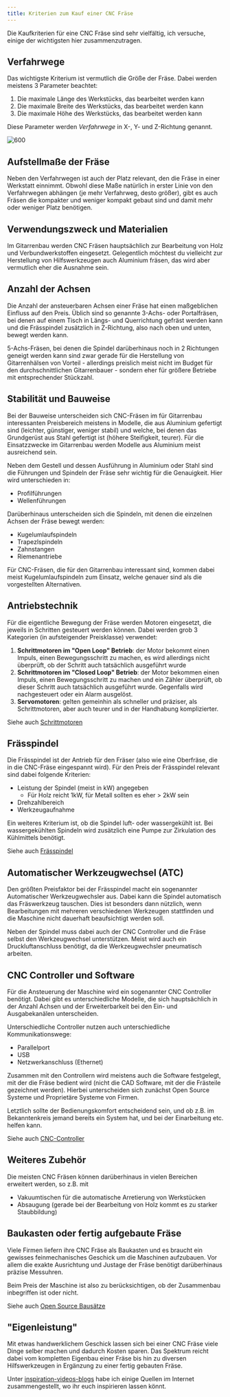 ```yaml
---
title: Kriterien zum Kauf einer CNC Fräse
---
```


Die Kaufkriterien für eine CNC Fräse sind sehr vielfältig, ich versuche, einige der wichtigsten hier zusammenzutragen.

## Verfahrwege

Das wichtigste Kriterium ist vermutlich die Größe der Fräse. Dabei werden meistens 3 Parameter beachtet:

1. Die maximale Länge des Werkstücks, das bearbeitet werden kann
1. Die maximale Breite des Werkstücks, das bearbeitet werden kann
1. Die maximale Höhe des Werkstücks, das bearbeitet werden kann

Diese Parameter werden *Verfahrwege* in X-, Y- und Z-Richtung genannt.

![600](/images/verfahrwege.png)

## Aufstellmaße der Fräse

Neben den Verfahrwegen ist auch der Platz relevant, den die Fräse in einer Werkstatt einnimmt. Obwohl diese Maße natürlich in erster Linie von den Verfahrwegen abhängen (je mehr Verfahrweg, desto größer), gibt es auch Fräsen die kompakter und weniger kompakt gebaut sind und damit mehr oder weniger Platz benötigen.

## Verwendungszweck und Materialien

Im Gitarrenbau werden CNC Fräsen hauptsächlich zur Bearbeitung von Holz und Verbundwerkstoffen eingesetzt. Gelegentlich möchtest du vielleicht zur Herstellung von Hilfswerkzeugen auch Aluminium fräsen, das wird aber vermutlich eher die Ausnahme sein.

## Anzahl der Achsen

Die Anzahl der ansteuerbaren Achsen einer Fräse hat einen maßgeblichen Einfluss auf den Preis. Üblich sind so genannte 3-Achs- oder Portalfräsen, bei denen auf einem Tisch in Längs- und Querrichtung gefräst werden kann und die Frässpindel zusätzlich in Z-Richtung, also nach oben und unten, bewegt werden kann.

5-Achs-Fräsen, bei denen die Spindel darüberhinaus noch in 2 Richtungen geneigt werden kann sind zwar gerade für die Herstellung von Gitarrenhälsen von Vorteil - allerdings preislich meist nicht im Budget für den durchschnittlichen Gitarrenbauer - sondern eher für größere Betriebe mit entsprechender Stückzahl.

## Stabilität und Bauweise

Bei der Bauweise unterscheiden sich CNC-Fräsen im für Gitarrenbau interessanten Preisbereich meistens in Modelle, die aus Aluminium gefertigt sind (leichter, günstiger, weniger stabil) und welche, bei denen das Grundgerüst aus Stahl gefertigt ist (höhere Steifigkeit, teurer). Für die Einsatzzwecke im Gitarrenbau werden Modelle aus Aluminium meist ausreichend sein.

Neben dem Gestell und dessen Ausführung in Aluminium oder Stahl sind die Führungen und Spindeln der Fräse sehr wichtig für die Genauigkeit. Hier wird unterschieden in:

* Profilführungen
* Wellenführungen

Darüberhinaus unterscheiden sich die Spindeln, mit denen die einzelnen Achsen der Fräse bewegt werden:

* Kugelumlaufspindeln
* Trapezlspindeln
* Zahnstangen
* Riemenantriebe

Für CNC-Fräsen, die für den Gitarrenbau interessant sind, kommen dabei meist Kugelumlaufspindeln zum Einsatz, welche genauer sind als die vorgestellten Alternativen.

## Antriebstechnik

Für die eigentliche Bewegung der Fräse werden Motoren eingesetzt, die jeweils in Schritten gesteuert werden können. Dabei werden grob 3 Kategorien (in aufsteigender Preisklasse) verwendet:

1. **Schrittmotoren im "Open Loop" Betrieb**: der Motor bekommt einen Impuls, einen Bewegungsschritt zu machen, es wird allerdings nicht überprüft, ob der Schritt auch tatsächlich ausgeführt wurde
1. **Schrittmotoren im "Closed Loop" Betrieb**: der Motor bekommen einen Impuls, einen Bewegungsschritt zu machen und ein Zähler überprüft, ob dieser Schritt auch tatsächlich ausgeführt wurde. Gegenfalls wird nachgesteuert oder ein Alarm ausgelöst.
1. **Servomotoren**: gelten gemeinhin als schneller und präziser, als Schrittmotoren, aber auch teurer und in der Handhabung komplizierter.

Siehe auch [Schrittmotoren](../technical/schrittmotoren.md)

## Frässpindel

Die Frässpindel ist der Antrieb für den Fräser (also wie eine Oberfräse, die in die CNC-Fräse eingespannt wird). Für den Preis der Frässpindel relevant sind dabei folgende Kriterien:

* Leistung der Spindel (meist in kW) angegeben
  * Für Holz reicht 1kW, für Metall sollten es eher > 2kW sein
* Drehzahlbereich
* Werkzeugaufnahme

Ein weiteres Kriterium ist, ob die Spindel luft- oder wassergekühlt ist. Bei wassergekühlten Spindeln wird zusätzlich eine Pumpe zur Zirkulation des Kühlmittels benötigt.

Siehe auch [Frässpindel](../technical/spindle.md)

## Automatischer Werkzeugwechsel (ATC)

Den größten Preisfaktor bei der Frässpindel macht ein sogenannter Automatischer Werkzeugwechsler aus. Dabei kann die Spindel automatisch das Fräswerkzeug tauschen. Dies ist besonders dann nützlich, wenn Bearbeitungen mit mehreren verschiedenen Werkzeugen stattfinden und die Maschine nicht dauerhaft beaufsichtigt werden soll.

Neben der Spindel muss dabei auch der CNC Controller und die Fräse selbst den Werkzeugwechsel unterstützen. Meist wird auch ein Druckluftanschluss benötigt, da die Werkzeugwechsler pneumatisch arbeiten.

## CNC Controller und Software

Für die Ansteuerung der Maschine wird ein sogenannter CNC Controller benötigt. Dabei gibt es unterschiedliche Modelle, die sich hauptsächlich in der Anzahl Achsen und der Erweiterbarkeit bei den Ein- und Ausgabekanälen unterscheiden.

Unterschiedliche Controller nutzen auch unterschiedliche Kommunikationswege:

* Parallelport
* USB
* Netzwerkanschluss (Ethernet)

Zusammen mit den Controllern wird meistens auch die Software festgelegt, mit der die Fräse bedient wird (nicht die CAD Software, mit der die Frästeile gezeichnet werden). Hierbei unterscheiden sich zunächst Open Source Systeme und Proprietäre Systeme von Firmen.

Letztlich sollte der Bedienungskomfort entscheidend sein, und ob z.B. im Bekanntenkreis jemand bereits ein System hat, und bei der Einarbeitung etc. helfen kann.

Siehe auch [CNC-Controller](../technical/cnc-controller.md)

## Weiteres Zubehör

Die meisten CNC Fräsen können darüberhinaus in vielen Bereichen erweitert werden, so z.B. mit

* Vakuumtischen für die automatische Arretierung von Werkstücken
* Absaugung (gerade bei der Bearbeitung von Holz kommt es zu starker Staubbildung)

## Baukasten oder fertig aufgebaute Fräse

Viele Firmen liefern ihre CNC Fräse als Baukasten und es braucht ein gewisses feinmechanisches Geschick um die Maschinen aufzubauen. Vor allem die exakte Ausrichtung und Justage der Fräse benötigt darüberhinaus präzise Messuhren.

Beim Preis der Maschine ist also zu berücksichtigen, ob der Zusammenbau inbegriffen ist oder nicht.

Siehe auch [Open Source Bausätze](Open%20Source%20Baus%C3%A4tze.md)

## "Eigenleistung"

Mit etwas handwerklichem Geschick lassen sich bei einer CNC Fräse viele Dinge selber machen und dadurch Kosten sparen. Das Spektrum reicht dabei vom kompletten Eigenbau einer Fräse bis hin zu diversen Hilfswerkzeugen in Ergänzung zu einer fertig gebauten Fräse.

Unter [inspiration-videos-blogs](../planning/inspiration/inspiration-videos-blogs.md) habe ich einige Quellen im Internet zusammengestellt, wo ihr euch inspirieren lassen könnt.
